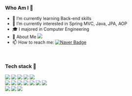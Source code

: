 ### Who Am I :small_blue_diamond:

<!--
**Gyubam/Gyubam** is a ✨ _special_ ✨ repository because its `README.md` (this file) appears on your GitHub profile.

Here are some ideas to get you started:

- 🔭 I’m currently working on ...
- 🌱 I’m currently learning ...
- 👯 I’m looking to collaborate on ...
- 🤔 I’m looking for help with ...
- 💬 Ask me about ...
- 📫 How to reach me: ...
- 😄 Pronouns: ...
- ⚡ Fun fact: ...
-->

- 🔭 I’m currently learning Back-end skills
- 🌱 I’m currently interested in Spring MVC, Java, JPA, AOP
- :mortar_board: I majored in Computer Engineering
- 💬 About Me  <img src="https://img.shields.io/badge/Notion-F50057?style=flat-square&logo=Notion&logoColor=white">
- 📫 How to reach me: [![Naver Badge](https://img.shields.io/badge/Mail-00c73c?style=flat-square&logo=Naver&logoColor=white&link=mailto:sgb8170@naver.com)](mailto:sgb8170@naver.com)
</div>
</br>

### Tech stack :small_orange_diamond:
<div align="left">
  <img src="https://img.shields.io/badge/JAVA-007396?style=flat-square&logo=java&logoColor=white">
  <img src="https://img.shields.io/badge/SPRING-6DB33F?style=flat-square&logo=spring&logoColor=white"> 
  <img src="https://img.shields.io/badge/SpringBoot-6DB33F?style=flat-square&logo=SpringBoot&logoColor=white">
  <img src="https://img.shields.io/badge/SpringSecurity-6DB33F?style=flat-square&logo=SpringSecurity&logoColor=white"> 
  <img src="https://img.shields.io/badge/MySQL-4479A1?style=flat-square&logo=MySQL&logoColor=white"> </br>
  <img src="https://img.shields.io/badge/Python-3776AB?style=flat-square&logo=Python&logoColor=white">
  <img src="https://img.shields.io/badge/Flask-000000?style=flat-square&logo=Flask&logoColor=white">
  <img src="https://img.shields.io/badge/react-61DAFB?style=flat-square&logo=react&logoColor=black">
  <img src="https://img.shields.io/badge/html-E34F26?style=flat-square&logo=html5&logoColor=white">
  <img src="https://img.shields.io/badge/css-1572B6?style=flat-square&logo=css3&logoColor=white">
  <img src="https://img.shields.io/badge/Kotlin-7F52FF?style=flat-square&logo=Kotlin&logoColor=white">
  <img src="https://img.shields.io/badge/AndroidStudio-3DDC84?style=flat-square&logo=AndroidStudio&logoColor=white"> </br>
  <img src="https://img.shields.io/badge/github-181717?style=flat-square&logo=github&logoColor=white">
  <img src="https://img.shields.io/badge/Docker-2496ED?style=flat-square&logo=Docker&logoColor=white">
  <img src="https://img.shields.io/badge/Amazon EC2-FF9900?style=flat-square&logo=Amazon EC2&logoColor=white">

</div>

